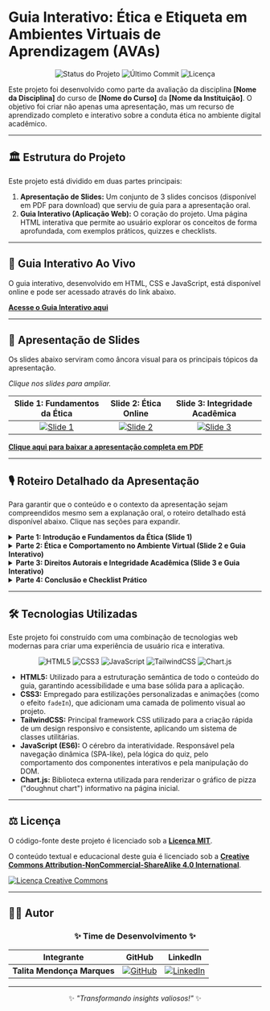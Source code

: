 # Guia Interativo: Ética e Etiqueta em Ambientes Virtuais de Aprendizagem (AVAs)

<p align="center">
  <img alt="Status do Projeto" src="https://img.shields.io/badge/status-concluído-brightgreen">
  <img alt="Último Commit" src="https://img.shields.io/github/last-commit/SEU-USUARIO/SEU-REPOSITORIO">
  <img alt="Licença" src="https://img.shields.io/github/license/SEU-USUARIO/SEU-REPOSITORIO">
</p>


Este projeto foi desenvolvido como parte da avaliação da disciplina **[Nome da Disciplina]** do curso de **[Nome do Curso]** da **[Nome da Instituição]**. O objetivo foi criar não apenas uma apresentação, mas um recurso de aprendizado completo e interativo sobre a conduta ética no ambiente digital acadêmico.

---

## 🏛️ Estrutura do Projeto

Este projeto está dividido em duas partes principais:

1.  **Apresentação de Slides:** Um conjunto de 3 slides concisos (disponível em PDF para download) que serviu de guia para a apresentação oral.
2.  **Guia Interativo (Aplicação Web):** O coração do projeto. Uma página HTML interativa que permite ao usuário explorar os conceitos de forma aprofundada, com exemplos práticos, quizzes e checklists.

---

## 🚀 Guia Interativo Ao Vivo

O guia interativo, desenvolvido em HTML, CSS e JavaScript, está disponível online e pode ser acessado através do link abaixo.

**[Acesse o Guia Interativo aqui](https://SEU-USUARIO.github.io/SEU-REPOSITORIO/)**

---

## 📝 Apresentação de Slides

Os slides abaixo serviram como âncora visual para os principais tópicos da apresentação.

*Clique nos slides para ampliar.*

|                 Slide 1: Fundamentos da Ética                  |                     Slide 2: Ética Online                      |                 Slide 3: Integridade Acadêmica                 |
| :------------------------------------------------------------: | :------------------------------------------------------------: | :------------------------------------------------------------: |
| [![Slide 1](URL_DO_PRINT_DO_SLIDE_1)](URL_DO_PRINT_DO_SLIDE_1) | [![Slide 2](URL_DO_PRINT_DO_SLIDE_2)](URL_DO_PRINT_DO_SLIDE_2) | [![Slide 3](URL_DO_PRINT_DO_SLIDE_3)](URL_DO_PRINT_DO_SLIDE_3) |


**[Clique aqui para baixar a apresentação completa em PDF](LINK_PARA_O_ARQUIVO_PDF_NO_REPOSITORIO)**


---

## 🎙️ Roteiro Detalhado da Apresentação

Para garantir que o conteúdo e o contexto da apresentação sejam compreendidos mesmo sem a explanação oral, o roteiro detalhado está disponível abaixo. Clique nas seções para expandir.

<details>
<summary><strong>Parte 1: Introdução e Fundamentos da Ética (Slide 1)</strong></summary>
<br>
  
> "Bom dia a todos. Hoje vamos falar de um tema que impacta cada um de nós diariamente: a nossa conduta no ambiente digital. Mas por que isso é tão importante? Porque, assim como no mundo físico, a ética é o que constrói a confiança e o respeito que permitem a uma comunidade, como a nossa aqui na [Nome da Instituição], funcionar de forma justa e colaborativa. Nosso objetivo hoje é explorar como esses valores se traduzem para o nosso campus virtual."

</details>

<details>
<summary><strong>Parte 2: Ética e Comportamento no Ambiente Virtual (Slide 2 e Guia Interativo)</strong></summary>
<br>

> "No ambiente online, a ética ganha um nome prático: Netiqueta. Para vermos como isso funciona, preparei um guia interativo. Na página inicial do guia, vemos os 4 pilares que sustentam nossa cidadania digital: Ética, Netiqueta, Respeito e Legalidade."

> "Navegando para a seção 'Princípios Essenciais', encontramos um guia 'Faça vs. Não Faça'. Por exemplo, evitamos escrever em caixa alta porque, na linguagem da internet, isso equivale a gritar. É um pequeno detalhe que demonstra respeito pelo outro."

> "Mas o respeito vai além. Na seção 'Comunicação', temos um exemplo de debate. Esta é uma postura inadequada, que ataca a pessoa. Com um clique, vemos a abordagem correta, que foca na ideia. É sobre isso que falamos quando mencionamos respeito à diversidade de pensamento."

</details>

<details>
<summary><strong>Parte 3: Direitos Autorais e Integridade Acadêmica (Slide 3 e Guia Interativo)</strong></summary>
<br>

> "Agora, chegamos ao ponto mais crítico para nós, estudantes: a integridade acadêmica. O maior desafio aqui é o plágio. É importante entender que o respeito aos direitos autorais não é apenas uma regra acadêmica, é uma questão legal. No Brasil, o direito do autor é protegido pela **Lei nº 9.610 de 1998**. Para nós, o princípio fundamental dessa lei é que toda obra tem um criador, e o trabalho dele deve ser sempre creditado."

> "No nosso guia, na seção 'Propriedade Intelectual', temos um fluxo simples e um quiz interativo para praticar esse conceito e garantir que estamos agindo de forma eticamente correta em nossos trabalhos."

</details>

<details>
<summary><strong>Parte 4: Conclusão e Checklist Prático</strong></summary>
<br>

> "Para concluir, o guia oferece na última seção um 'Checklist do Cidadão Digital'. Ele resume as boas práticas que discutimos e serve como uma ferramenta prática para todos nós. A construção de um ambiente ético é uma responsabilidade coletiva. Todo este material está disponível publicamente para consulta."

</details>

---

## 🛠️ Tecnologias Utilizadas

Este projeto foi construído com uma combinação de tecnologias web modernas para criar uma experiência de usuário rica e interativa.

<p align="center">
  <img alt="HTML5" src="https://img.shields.io/badge/HTML5-E34F26?style=for-the-badge&logo=html5&logoColor=white">
  <img alt="CSS3" src="https://img.shields.io/badge/CSS3-1572B6?style=for-the-badge&logo=css3&logoColor=white">
  <img alt="JavaScript" src="https://img.shields.io/badge/JavaScript-F7DF1E?style=for-the-badge&logo=javascript&logoColor=black">
  <img alt="TailwindCSS" src="https://img.shields.io/badge/Tailwind_CSS-38B2AC?style=for-the-badge&logo=tailwind-css&logoColor=white">
  <img alt="Chart.js" src="https://img.shields.io/badge/Chart.js-FF6384?style=for-the-badge&logo=chart.js&logoColor=white">
</p>

* **HTML5:** Utilizado para a estruturação semântica de todo o conteúdo do guia, garantindo acessibilidade e uma base sólida para a aplicação.
* **CSS3:** Empregado para estilizações personalizadas e animações (como o efeito `fadeIn`), que adicionam uma camada de polimento visual ao projeto.
* **TailwindCSS:** Principal framework CSS utilizado para a criação rápida de um design responsivo e consistente, aplicando um sistema de classes utilitárias.
* **JavaScript (ES6):** O cérebro da interatividade. Responsável pela navegação dinâmica (SPA-like), pela lógica do quiz, pelo comportamento dos componentes interativos e pela manipulação do DOM.
* **Chart.js:** Biblioteca externa utilizada para renderizar o gráfico de pizza ("doughnut chart") informativo na página inicial.


---

## ⚖️ Licença

O código-fonte deste projeto é licenciado sob a **[Licença MIT](LICENSE)**.

O conteúdo textual e educacional deste guia é licenciado sob a **[Creative Commons Attribution-NonCommercial-ShareAlike 4.0 International](http://creativecommons.org/licenses/by-nc-sa/4.0/)**.

<a rel="license" href="http://creativecommons.org/licenses/by-nc-sa/4.0/"><img alt="Licença Creative Commons" style="border-width:0" src="https://i.creativecommons.org/l/by-nc-sa/4.0/88x31.png" /></a>

---

## 🧑‍💻 Autor

<div align="center">

### **✨ Time de Desenvolvimento ✨**

| Integrante                  | GitHub                                                                                                           | LinkedIn                                                                                                                                   |
| --------------------------- | ---------------------------------------------------------------------------------------------------------------- | ------------------------------------------------------------------------------------------------------------------------------------------ |
| **Talita Mendonça Marques** | [![GitHub](https://img.shields.io/badge/GitHub-181717?style=flat&logo=github)](https://github.com/skyzinha-chan) | [![LinkedIn](https://img.shields.io/badge/LinkedIn-0077B5?style=flat&logo=linkedin)](https://www.linkedin.com/in/talita-mendonca-marques/) |

</div>

---

<div align="center">
✨ <i>"Transformando insights valiosos!"</i> ✨
</div>
